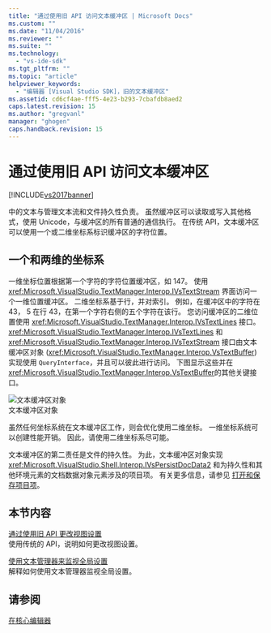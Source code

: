 ```yaml
---
title: "通过使用旧 API 访问文本缓冲区 | Microsoft Docs"
ms.custom: ""
ms.date: "11/04/2016"
ms.reviewer: ""
ms.suite: ""
ms.technology: 
  - "vs-ide-sdk"
ms.tgt_pltfrm: ""
ms.topic: "article"
helpviewer_keywords: 
  - "编辑器 [Visual Studio SDK]，旧的文本缓冲区"
ms.assetid: cd6cf4ae-fff5-4e23-b293-7cbafdb8aed2
caps.latest.revision: 15
ms.author: "gregvanl"
manager: "ghogen"
caps.handback.revision: 15
---
```

# 通过使用旧 API 访问文本缓冲区
[!INCLUDE[vs2017banner](../code-quality/includes/vs2017banner.md)]

中的文本与管理文本流和文件持久性负责。  虽然缓冲区可以读取或写入其他格式，使用 Unicode，与缓冲区的所有普通的通信执行。  在传统 API，文本缓冲区可以使用一个或二维坐标系标识缓冲区的字符位置。  
  
## 一个和两维的坐标系  
 一维坐标位置根据第一个字符的字符位置缓冲区，如 147。  使用 <xref:Microsoft.VisualStudio.TextManager.Interop.IVsTextStream> 界面访问一个一维位置缓冲区。  二维坐标系基于行，并对索引。  例如，在缓冲区中的字符在 43， 5 在行 43，在第一个字符右侧的五个字符在该行。  您访问缓冲区的二维位置使用 <xref:Microsoft.VisualStudio.TextManager.Interop.IVsTextLines> 接口。  <xref:Microsoft.VisualStudio.TextManager.Interop.IVsTextLines> 和 <xref:Microsoft.VisualStudio.TextManager.Interop.IVsTextStream> 接口由文本缓冲区对象 \(<xref:Microsoft.VisualStudio.TextManager.Interop.VsTextBuffer>\) 实现使用 `QueryInterface`，并且可以彼此进行访问。  下图显示这些并在 <xref:Microsoft.VisualStudio.TextManager.Interop.VsTextBuffer>的其他关键接口。  
  
 ![文本缓冲区对象](~/extensibility/media/vstextbuffer.gif "vsTextBuffer")  
文本缓冲区对象  
  
 虽然任何坐标系统在文本缓冲区工作，则会优化使用二维坐标。  一维坐标系统可以创建性能开销。  因此，请使用二维坐标系尽可能。  
  
 文本缓冲区的第二责任是文件的持久性。  为此，文本缓冲区对象实现 <xref:Microsoft.VisualStudio.Shell.Interop.IVsPersistDocData2> 和为持久性和其他环境元素的文档数据对象元素涉及的项目项。  有关更多信息，请参见 [打开和保存项目项](../extensibility/internals/opening-and-saving-project-items.md)。  
  
## 本节内容  
 [通过使用旧 API 更改视图设置](../extensibility/changing-view-settings-by-using-the-legacy-api.md)  
 使用传统的 API，说明如何更改视图设置。  
  
 [使用文本管理器来监视全局设置](../extensibility/using-the-text-manager-to-monitor-global-settings.md)  
 解释如何使用文本管理器监视全局设置。  
  
## 请参阅  
 [在核心编辑器](../extensibility/inside-the-core-editor.md)